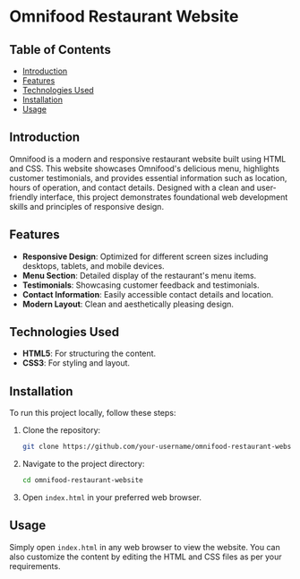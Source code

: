 # Omnifood Restaurant Website

## Table of Contents

- [Introduction](#introduction)
- [Features](#features)
- [Technologies Used](#technologies-used)
- [Installation](#installation)
- [Usage](#usage)

## Introduction

Omnifood is a modern and responsive restaurant website built using HTML and CSS. This website showcases Omnifood's delicious menu, highlights customer testimonials, and provides essential information such as location, hours of operation, and contact details. Designed with a clean and user-friendly interface, this project demonstrates foundational web development skills and principles of responsive design.

## Features

- **Responsive Design**: Optimized for different screen sizes including desktops, tablets, and mobile devices.
- **Menu Section**: Detailed display of the restaurant's menu items.
- **Testimonials**: Showcasing customer feedback and testimonials.
- **Contact Information**: Easily accessible contact details and location.
- **Modern Layout**: Clean and aesthetically pleasing design.

## Technologies Used

- **HTML5**: For structuring the content.
- **CSS3**: For styling and layout.

## Installation

To run this project locally, follow these steps:

1. Clone the repository:

   ```bash
   git clone https://github.com/your-username/omnifood-restaurant-website.git
   ```

2. Navigate to the project directory:

   ```bash
   cd omnifood-restaurant-website
   ```

3. Open `index.html` in your preferred web browser.

## Usage

Simply open `index.html` in any web browser to view the website. You can also customize the content by editing the HTML and CSS files as per your requirements.
